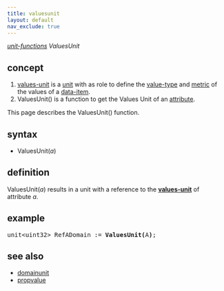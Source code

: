 ```yaml
---
title: valuesunit
layout: default
nav_exclude: true
---
```

*[unit-functions](unit-functions) ValuesUnit*

## concept

1. [values-unit](values-unit) is a [unit](unit) with as role to define the [value-type](value-type) and [metric](metric) of the values of a [data-item](data-item).
2.  ValuesUnit() is a function to get the Values Unit of an [attribute](attribute).

This page describes the ValuesUnit() function.

## syntax

- ValuesUnit(*a*)

## definition

ValuesUnit(*a*) results in a unit with a reference to the **[values-unit](values-unit)** of attribute *a*.

## example
<pre>
unit&lt;uint32&gt; RefADomain := <B>ValuesUnit(</B>A<B>)</B>;
</pre>

## see also

- [domainunit](domainunit)
- [propvalue](propvalue)